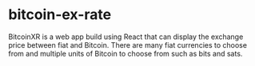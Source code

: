# bitcoin-ex-rate
BitcoinXR is a web app build using React that can display the exchange price between fiat and Bitcoin. There are many fiat currencies to choose from and multiple units of Bitcoin to choose from such as bits and sats.
